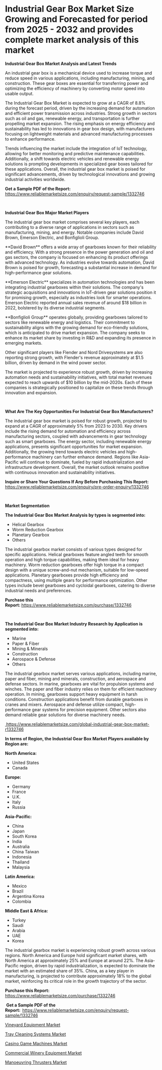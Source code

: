 <p><h1>Industrial Gear Box Market Size Growing and Forecasted for period from 2025 - 2032 and provides complete market analysis of this market</h1></p><p><strong>Industrial Gear Box Market Analysis and Latest Trends</strong></p>
<p><p>An industrial gear box is a mechanical device used to increase torque and reduce speed in various applications, including manufacturing, mining, and construction. These gear boxes are essential for transferring power and optimizing the efficiency of machinery by converting motor speed into usable output.</p><p>The Industrial Gear Box Market is expected to grow at a CAGR of 8.8% during the forecast period, driven by the increasing demand for automation and efficient power transmission across industries. Strong growth in sectors such as oil and gas, renewable energy, and transportation is further propelling market expansion. The rising emphasis on energy efficiency and sustainability has led to innovations in gear box design, with manufacturers focusing on lightweight materials and advanced manufacturing processes to enhance performance.</p><p>Trends influencing the market include the integration of IoT technology, allowing for better monitoring and predictive maintenance capabilities. Additionally, a shift towards electric vehicles and renewable energy solutions is prompting developments in specialized gear boxes tailored for these applications. Overall, the industrial gear box market is poised for significant advancements, driven by technological innovations and growing industrial activities worldwide.</p></p>
<p><strong>Get a Sample PDF of the Report:&nbsp;</strong> <a href="https://www.reliablemarketsize.com/enquiry/request-sample/1332746?utm_campaign=2640&utm_medium=2&utm_source=Github&utm_content=ia&utm_term=24032025&utm_id=industrial-gear-box">https://www.reliablemarketsize.com/enquiry/request-sample/1332746</a></p>
<p>&nbsp;</p>
<p><strong>Industrial Gear Box Major Market Players</strong></p>
<p><p>The industrial gear box market comprises several key players, each contributing to a diverse range of applications in sectors such as manufacturing, mining, and energy. Notable companies include David Brown, Emerson Electric, and Bonfiglioli Group.</p><p>**David Brown** offers a wide array of gearboxes known for their reliability and efficiency. With a strong presence in the power generation and oil and gas sectors, the company is focused on enhancing its product offerings with advanced technology. As industries evolve towards automation, David Brown is poised for growth, forecasting a substantial increase in demand for high-performance gear solutions.</p><p>**Emerson Electric** specializes in automation technologies and has been integrating industrial gearboxes within their solutions. The company's strategic acquisitions and innovations in IoT-driven gear solutions position it for promising growth, especially as industries look for smarter operations. Emerson Electric reported annual sales revenue of around $18 billion in 2022, bolstered by its diverse industrial segments.</p><p>**Bonfiglioli Group** operates globally, providing gearboxes tailored to sectors like renewable energy and logistics. Their commitment to sustainability aligns with the growing demand for eco-friendly solutions, which is anticipated to drive market expansion. The company seeks to enhance its market share by investing in R&D and expanding its presence in emerging markets.</p><p>Other significant players like Flender and Nord Drivesystems are also reporting strong growth, with Flender's revenue approximately at $1.5 billion, driven by demand in the wind power sector.</p><p>The market is projected to experience robust growth, driven by increasing automation needs and sustainability initiatives, with total market revenues expected to reach upwards of $10 billion by the mid-2020s. Each of these companies is strategically positioned to capitalize on these trends through innovation and expansion.</p></p>
<p>&nbsp;</p>
<p><strong>What Are The Key Opportunities For Industrial Gear Box Manufacturers?</strong></p>
<p><p>The industrial gear box market is poised for robust growth, projected to expand at a CAGR of approximately 5% from 2023 to 2030. Key drivers include the rising demand for automation and efficiency across manufacturing sectors, coupled with advancements in gear technology such as smart gearboxes. The energy sector, including renewable energy applications, presents significant opportunities for market expansion. Additionally, the growing trend towards electric vehicles and high-performance machinery can further enhance demand. Regions like Asia-Pacific will continue to dominate, fueled by rapid industrialization and infrastructure development. Overall, the market outlook remains positive with continuous innovation and sustainability initiatives.</p></p>
<p><strong>Inquire or Share Your Questions If Any Before Purchasing This Report:</strong> <a href="https://www.reliablemarketsize.com/enquiry/pre-order-enquiry/1332746?utm_campaign=2640&utm_medium=2&utm_source=Github&utm_content=ia&utm_term=24032025&utm_id=industrial-gear-box">https://www.reliablemarketsize.com/enquiry/pre-order-enquiry/1332746</a></p>
<p>&nbsp;</p>
<p><strong>Market Segmentation</strong></p>
<p><strong>The Industrial Gear Box Market Analysis by types is segmented into:</strong></p>
<p><ul><li>Helical Gearbox</li><li>Worm Reduction Gearbox</li><li>Planetary Gearbox</li><li>Others</li></ul></p>
<p><p>The industrial gearbox market consists of various types designed for specific applications. Helical gearboxes feature angled teeth for smooth operation and high torque capabilities, making them ideal for heavy machinery. Worm reduction gearboxes offer high torque in a compact design with a unique screw-and-nut mechanism, suitable for low-speed applications. Planetary gearboxes provide high efficiency and compactness, using multiple gears for performance optimization. Other types include bevel gearboxes and cycloidal gearboxes, catering to diverse industrial needs and preferences.</p></p>
<p><strong>Purchase this Report:&nbsp;</strong><a href="https://www.reliablemarketsize.com/purchase/1332746?utm_campaign=2640&utm_medium=2&utm_source=Github&utm_content=ia&utm_term=24032025&utm_id=industrial-gear-box">https://www.reliablemarketsize.com/purchase/1332746</a></p>
<p>&nbsp;</p>
<p><strong>The Industrial Gear Box Market Industry Research by Application is segmented into:</strong></p>
<p><ul><li>Marine</li><li>Paper & Fiber</li><li>Mining & Minerals</li><li>Construction</li><li>Aerospace & Defense</li><li>Others</li></ul></p>
<p><p>The industrial gearbox market serves various applications, including marine, paper and fiber, mining and minerals, construction, and aerospace and defense sectors. In marine, gearboxes are vital for propulsion systems and winches. The paper and fiber industry relies on them for efficient machinery operation. In mining, gearboxes support heavy equipment in harsh conditions. Construction applications benefit from durable gearboxes in cranes and mixers. Aerospace and defense utilize compact, high-performance gear systems for precision equipment. Other sectors also demand reliable gear solutions for diverse machinery needs.</p></p>
<p><a href="https://www.reliablemarketsize.com/global-industrial-gear-box-market-r1332746?utm_campaign=2640&utm_medium=2&utm_source=Github&utm_content=ia&utm_term=24032025&utm_id=industrial-gear-box">&nbsp;https://www.reliablemarketsize.com/global-industrial-gear-box-market-r1332746</a></p>
<p><strong>In terms of Region, the Industrial Gear Box Market Players available by Region are:</strong></p>
<p>
    <p> <strong> North America: </strong>
        <ul>
            <li>United States</li>
            <li>Canada</li>
        </ul>
        </p> 
    <p> <strong> Europe: </strong>
        <ul>
            <li>Germany</li>
            <li>France</li>
            <li>U.K.</li>
            <li>Italy</li>
            <li>Russia</li>
        </ul>
        </p> 
    <p> <strong> Asia-Pacific: </strong>
        <ul>
            <li>China</li>
            <li>Japan</li>
            <li>South Korea</li>
            <li>India</li>
            <li>Australia</li>
            <li>China Taiwan</li>
            <li>Indonesia</li>
            <li>Thailand</li>
            <li>Malaysia</li>
        </ul>
        </p> 
    <p> <strong> Latin America: </strong>
        <ul>
            <li>Mexico</li>
            <li>Brazil</li>
            <li>Argentina Korea</li>
            <li>Colombia</li>
        </ul>
        </p> 
    <p> <strong> Middle East & Africa: </strong>
        <ul>
            <li>Turkey</li>
            <li>Saudi</li>
            <li>Arabia</li>
            <li>UAE</li>
            <li>Korea</li>
        </ul>
    </p>
    </p>
<p><p>The industrial gearbox market is experiencing robust growth across various regions. North America and Europe hold significant market shares, with North America at approximately 25% and Europe at around 22%. The Asia-Pacific region, driven by rapid industrialization, is expected to dominate the market with an estimated share of 35%. China, as a key player in manufacturing, is projected to contribute approximately 18% to the global market, reinforcing its critical role in the growth trajectory of the sector.</p></p>
<p><strong>Purchase this Report: </strong><a href="https://www.reliablemarketsize.com/purchase/1332746?utm_campaign=2640&utm_medium=2&utm_source=Github&utm_content=ia&utm_term=24032025&utm_id=industrial-gear-box">https://www.reliablemarketsize.com/purchase/1332746</a></p>
<p>&nbsp;<strong>Get a Sample PDF of the Report:&nbsp;&nbsp;</strong><a href="https://www.reliablemarketsize.com/enquiry/request-sample/1332746?utm_campaign=2640&utm_medium=2&utm_source=Github&utm_content=ia&utm_term=24032025&utm_id=industrial-gear-box">https://www.reliablemarketsize.com/enquiry/request-sample/1332746</a></p>
<p><strong></strong></p>
<p><p><a href="https://www.linkedin.com/pulse/vineyard-equipment-market-revolution-size-share-emerging-w56zf?utm_campaign=2640&utm_medium=2&utm_source=Github&utm_content=ia&utm_term=24032025&utm_id=industrial-gear-box">Vineyard Equipment Market</a></p><p><a href="https://github.com/ChiragRp1/Market-Research-Report-List-7/blob/main/tray-cleaning-systems-market.md?utm_campaign=2640&utm_medium=2&utm_source=Github&utm_content=ia&utm_term=24032025&utm_id=industrial-gear-box">Tray Cleaning Systems Market</a></p><p><a href="https://www.linkedin.com/pulse/future-ready-strategic-insights-global-casino-game-machines-meqzf?utm_campaign=2640&utm_medium=2&utm_source=Github&utm_content=ia&utm_term=24032025&utm_id=industrial-gear-box">Casino Game Machines Market</a></p><p><a href="https://www.linkedin.com/pulse/commercial-winery-equipment-market-analysis-post-pandemic-bp20f?utm_campaign=2640&utm_medium=2&utm_source=Github&utm_content=ia&utm_term=24032025&utm_id=industrial-gear-box">Commercial Winery Equipment Market</a></p><p><a href="https://github.com/goickpache1m/Market-Research-Report-List-1/blob/main/manoeuvring-thrusters-market.md?utm_campaign=2640&utm_medium=2&utm_source=Github&utm_content=ia&utm_term=24032025&utm_id=industrial-gear-box">Manoeuvring Thrusters Market</a></p></p>